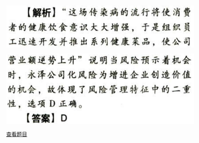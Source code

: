 ![](af65330a3f8f80b3b8f36fd3133dc6ff.png)

![](c77b0d58bca3decb4444e5a0aa0f521e.png)

[查看题目](../风险与风险管理.本章真题.md#18-题目)


